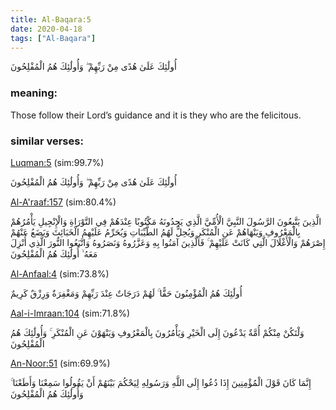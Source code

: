 ```yaml
---
title: Al-Baqara:5
date: 2020-04-18
tags: ["Al-Baqara"]
---
```

أُولَٰئِكَ عَلَىٰ هُدًى مِنْ رَبِّهِمْ ۖ وَأُولَٰئِكَ هُمُ الْمُفْلِحُونَ
### meaning: 
Those follow their Lord’s guidance and it is they who are the felicitous.
### similar verses: 

[Luqman:5](/31/5) (sim:99.7%)

أُولَٰئِكَ عَلَىٰ هُدًى مِنْ رَبِّهِمْ ۖ وَأُولَٰئِكَ هُمُ الْمُفْلِحُونَ

[Al-A'raaf:157](/7/157) (sim:80.4%)

الَّذِينَ يَتَّبِعُونَ الرَّسُولَ النَّبِيَّ الْأُمِّيَّ الَّذِي يَجِدُونَهُ مَكْتُوبًا عِنْدَهُمْ فِي التَّوْرَاةِ وَالْإِنْجِيلِ يَأْمُرُهُمْ بِالْمَعْرُوفِ وَيَنْهَاهُمْ عَنِ الْمُنْكَرِ وَيُحِلُّ لَهُمُ الطَّيِّبَاتِ وَيُحَرِّمُ عَلَيْهِمُ الْخَبَائِثَ وَيَضَعُ عَنْهُمْ إِصْرَهُمْ وَالْأَغْلَالَ الَّتِي كَانَتْ عَلَيْهِمْ ۚ فَالَّذِينَ آمَنُوا بِهِ وَعَزَّرُوهُ وَنَصَرُوهُ وَاتَّبَعُوا النُّورَ الَّذِي أُنْزِلَ مَعَهُ ۙ أُولَٰئِكَ هُمُ الْمُفْلِحُونَ

[Al-Anfaal:4](/8/4) (sim:73.8%)

أُولَٰئِكَ هُمُ الْمُؤْمِنُونَ حَقًّا ۚ لَهُمْ دَرَجَاتٌ عِنْدَ رَبِّهِمْ وَمَغْفِرَةٌ وَرِزْقٌ كَرِيمٌ

[Aal-i-Imraan:104](/3/104) (sim:71.8%)

وَلْتَكُنْ مِنْكُمْ أُمَّةٌ يَدْعُونَ إِلَى الْخَيْرِ وَيَأْمُرُونَ بِالْمَعْرُوفِ وَيَنْهَوْنَ عَنِ الْمُنْكَرِ ۚ وَأُولَٰئِكَ هُمُ الْمُفْلِحُونَ

[An-Noor:51](/24/51) (sim:69.9%)

إِنَّمَا كَانَ قَوْلَ الْمُؤْمِنِينَ إِذَا دُعُوا إِلَى اللَّهِ وَرَسُولِهِ لِيَحْكُمَ بَيْنَهُمْ أَنْ يَقُولُوا سَمِعْنَا وَأَطَعْنَا ۚ وَأُولَٰئِكَ هُمُ الْمُفْلِحُونَ
